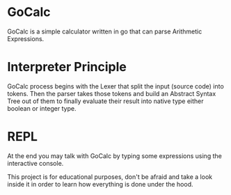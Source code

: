 # GoCalc
GoCalc is a simple calculator written in go that can parse Arithmetic Expressions.

# Interpreter Principle
GoCalc process begins with the Lexer that split the input (source code) into tokens. Then the parser takes those tokens and build an Abstract Syntax Tree out of them to finally evaluate their result into native type either boolean or integer type.

# REPL
At the end you may talk with GoCalc by typing some expressions using the interactive console.

This project is for educational purposes, don't be afraid and take a look inside it in order to learn how everything is done under the hood.
